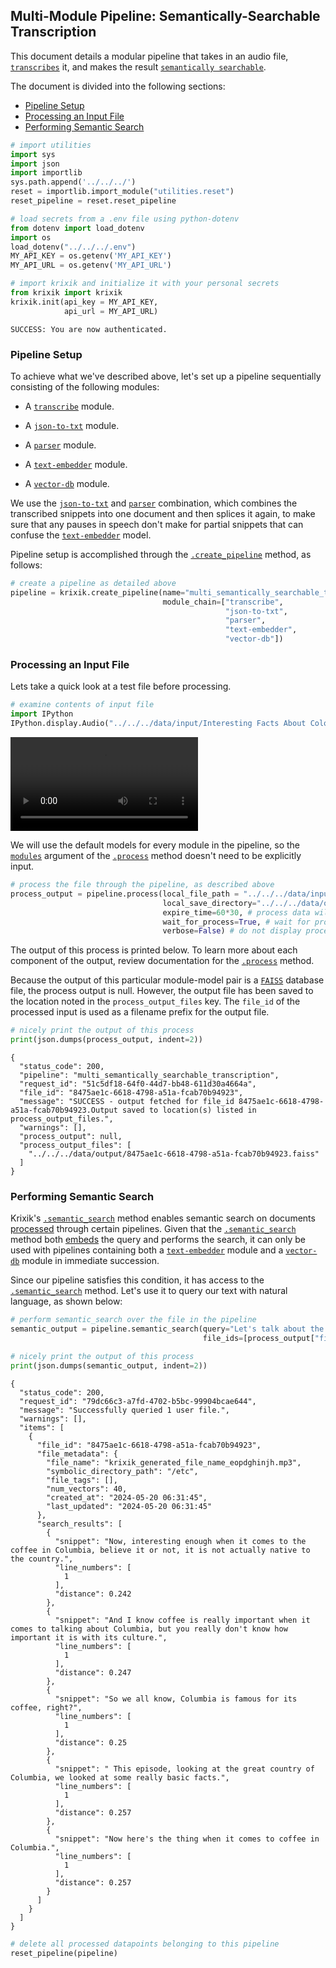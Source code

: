 ## Multi-Module Pipeline: Semantically-Searchable Transcription

This document details a modular pipeline that takes in an audio file, [`transcribes`](../../modules/ai_model_modules/transcribe_module.md) it, and makes the result [`semantically searchable`](../../system/search_methods/semantic_search_method.md).

The document is divided into the following sections:

- [Pipeline Setup](#pipeline-setup)
- [Processing an Input File](#processing-an-input-file)
- [Performing Semantic Search](#performing-semantic-search)


```python
# import utilities
import sys 
import json
import importlib
sys.path.append('../../../')
reset = importlib.import_module("utilities.reset")
reset_pipeline = reset.reset_pipeline

# load secrets from a .env file using python-dotenv
from dotenv import load_dotenv
import os
load_dotenv("../../../.env")
MY_API_KEY = os.getenv('MY_API_KEY')
MY_API_URL = os.getenv('MY_API_URL')

# import krixik and initialize it with your personal secrets
from krixik import krixik
krixik.init(api_key = MY_API_KEY, 
            api_url = MY_API_URL)
```

    SUCCESS: You are now authenticated.


### Pipeline Setup

To achieve what we've described above, let's set up a pipeline sequentially consisting of the following modules:

- A [`transcribe`](../../modules/ai_model_modules/transcribe_module.md) module.

- A [`json-to-txt`](../../modules/support_function_modules/json-to-txt_module.md) module.

- A [`parser`](../../modules/support_function_modules/parser_module.md) module.

- A [`text-embedder`](../../modules/ai_model_modules/text-embedder_module.md) module.

- A [`vector-db`](../../modules/database_modules/vector-db_module.md) module.

We use the [`json-to-txt`](../../modules/support_function_modules/json-to-txt_module.md) and [`parser`](../../modules/support_function_modules/parser_module.md) combination, which combines the transcribed snippets into one document and then splices it again, to make sure that any pauses in speech don't make for partial snippets that can confuse the [`text-embedder`](../../modules/ai_model_modules/text-embedder_module.md) model.

Pipeline setup is accomplished through the [`.create_pipeline`](../../system/pipeline_creation/create_pipeline.md) method, as follows:


```python
# create a pipeline as detailed above
pipeline = krixik.create_pipeline(name="multi_semantically_searchable_transcription",
                                  module_chain=["transcribe",
                                                "json-to-txt",
                                                "parser",
                                                "text-embedder",
                                                "vector-db"])
```

### Processing an Input File

Lets take a quick look at a test file before processing.


```python
# examine contents of input file
import IPython
IPython.display.Audio("../../../data/input/Interesting Facts About Colombia.mp3")
```




<video src="../../../data/input/Interesting Facts About Colombia.mp4" controls  >
      Your browser does not support the <code>video</code> element.
    </video>



We will use the default models for every module in the pipeline, so the [`modules`](../../system/parameters_processing_files_through_pipelines/process_method.md#selecting-models-via-the-modules-argument) argument of the [`.process`](../../system/parameters_processing_files_through_pipelines/process_method.md) method doesn't need to be explicitly input.


```python
# process the file through the pipeline, as described above
process_output = pipeline.process(local_file_path = "../../../data/input/Interesting Facts About Colombia.mp3", # the initial local filepath where the input file is stored
                                  local_save_directory="../../../data/output", # the local directory that the output file will be saved to
                                  expire_time=60*30, # process data will be deleted from the Krixik system in 30 minutes
                                  wait_for_process=True, # wait for process to complete before returning IDE control to user
                                  verbose=False) # do not display process update printouts upon running code
```

The output of this process is printed below. To learn more about each component of the output, review documentation for the [`.process`](../../system/parameters_processing_files_through_pipelines/process_method.md) method.

Because the output of this particular module-model pair is a [`FAISS`](https://github.com/facebookresearch/faiss) database file, the process output is null. However, the output file has been saved to the location noted in the `process_output_files` key.  The `file_id` of the processed input is used as a filename prefix for the output file.


```python
# nicely print the output of this process
print(json.dumps(process_output, indent=2))
```

    {
      "status_code": 200,
      "pipeline": "multi_semantically_searchable_transcription",
      "request_id": "51c5df18-64f0-44d7-bb48-611d30a4664a",
      "file_id": "8475ae1c-6618-4798-a51a-fcab70b94923",
      "message": "SUCCESS - output fetched for file_id 8475ae1c-6618-4798-a51a-fcab70b94923.Output saved to location(s) listed in process_output_files.",
      "warnings": [],
      "process_output": null,
      "process_output_files": [
        "../../../data/output/8475ae1c-6618-4798-a51a-fcab70b94923.faiss"
      ]
    }


### Performing Semantic Search

Krixik's [`.semantic_search`](../../system/search_methods/semantic_search_method.md) method enables semantic search on documents [processed](../../system/parameters_processing_files_through_pipelines/process_method.md) through certain pipelines. Given that the [`.semantic_search`](../../system/search_methods/semantic_search_method.md) method both [embeds](../../modules/ai_model_modules/text-embedder_module.md) the query and performs the search, it can only be used with pipelines containing both a [`text-embedder`](../../modules/ai_model_modules/text-embedder_module.md) module and a [`vector-db`](../../modules/database_modules/vector-db_module.md) module in immediate succession.

Since our pipeline satisfies this condition, it has access to the [`.semantic_search`](../../system/search_methods/semantic_search_method.md) method. Let's use it to query our text with natural language, as shown below:


```python
# perform semantic_search over the file in the pipeline
semantic_output = pipeline.semantic_search(query="Let's talk about the country of Colombia", 
                                           file_ids=[process_output["file_id"]])

# nicely print the output of this process
print(json.dumps(semantic_output, indent=2))
```

    {
      "status_code": 200,
      "request_id": "79dc66c3-a7fd-4702-b5bc-99904bcae644",
      "message": "Successfully queried 1 user file.",
      "warnings": [],
      "items": [
        {
          "file_id": "8475ae1c-6618-4798-a51a-fcab70b94923",
          "file_metadata": {
            "file_name": "krixik_generated_file_name_eopdghinjh.mp3",
            "symbolic_directory_path": "/etc",
            "file_tags": [],
            "num_vectors": 40,
            "created_at": "2024-05-20 06:31:45",
            "last_updated": "2024-05-20 06:31:45"
          },
          "search_results": [
            {
              "snippet": "Now, interesting enough when it comes to the coffee in Columbia, believe it or not, it is not actually native to the country.",
              "line_numbers": [
                1
              ],
              "distance": 0.242
            },
            {
              "snippet": "And I know coffee is really important when it comes to talking about Columbia, but you really don't know how important it is with its culture.",
              "line_numbers": [
                1
              ],
              "distance": 0.247
            },
            {
              "snippet": "So we all know, Columbia is famous for its coffee, right?",
              "line_numbers": [
                1
              ],
              "distance": 0.25
            },
            {
              "snippet": " This episode, looking at the great country of Columbia, we looked at some really basic facts.",
              "line_numbers": [
                1
              ],
              "distance": 0.257
            },
            {
              "snippet": "Now here's the thing when it comes to coffee in Columbia.",
              "line_numbers": [
                1
              ],
              "distance": 0.257
            }
          ]
        }
      ]
    }



```python
# delete all processed datapoints belonging to this pipeline
reset_pipeline(pipeline)
```
